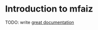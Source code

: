 # Introduction to mfaiz

TODO: write [great documentation](http://jacobian.org/writing/great-documentation/what-to-write/)
